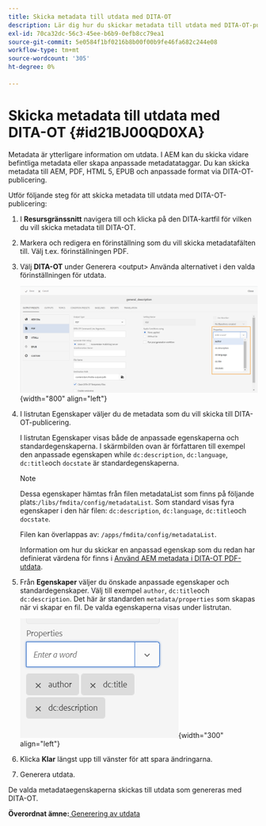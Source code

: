 ```yaml
---
title: Skicka metadata till utdata med DITA-OT
description: Lär dig hur du skickar metadata till utdata med DITA-OT-publicering i AEM.
exl-id: 70ca32dc-56c3-45ee-b6b9-0efb8cc79ea1
source-git-commit: 5e0584f1bf0216b8b00f00b9fe46fa682c244e08
workflow-type: tm+mt
source-wordcount: '305'
ht-degree: 0%

---
```


# Skicka metadata till utdata med DITA-OT {#id21BJ00QD0XA}

Metadata är ytterligare information om utdata. I AEM kan du skicka vidare befintliga metadata eller skapa anpassade metadatataggar. Du kan skicka metadata till AEM, PDF, HTML 5, EPUB och anpassade format via DITA-OT-publicering.

Utför följande steg för att skicka metadata till utdata med DITA-OT-publicering:

1. I **Resursgränssnitt** navigera till och klicka på den DITA-kartfil för vilken du vill skicka metadata till DITA-OT.
1. Markera och redigera en förinställning som du vill skicka metadatafälten till. Välj t.ex. förinställningen PDF.
1. Välj **DITA-OT** under Generera &lt;output> Använda alternativet i den valda förinställningen för utdata.

   ![](images/custom-meta-data-output-preset.png){width="800" align="left"}

1. I listrutan Egenskaper väljer du de metadata som du vill skicka till DITA-OT-publicering.

   I listrutan Egenskaper visas både de anpassade egenskaperna och standardegenskaperna. I skärmbilden ovan är författaren till exempel den anpassade egenskapen while `dc:description`, `dc:language`, `dc:title`och `docstate` är standardegenskaperna.

   >[!NOTE]
   >
   > Dessa egenskaper hämtas från filen metadataList som finns på följande plats:`/libs/fmdita/config/metadataList`. Som standard visas fyra egenskaper i den här filen: `dc:description`, `dc:language`, `dc:title`och `docstate`.

   Filen kan överlappas av: `/apps/fmdita/config/metadataList`.

   Information om hur du skickar en anpassad egenskap som du redan har definierat värdena för finns i [Använd AEM metadata i DITA-OT PDF-utdata](https://experienceleaguecommunities.adobe.com/t5/xml-documentation-discussions/use-aem-metadata-in-dita-ot-pdf-output/td-p/411880).

1. Från **Egenskaper** väljer du önskade anpassade egenskaper och standardegenskaper. Välj till exempel `author`, `dc:title`och `dc:description`. Det här är standarden `metadata/properties` som skapas när vi skapar en fil. De valda egenskaperna visas under listrutan.

   ![](images/selected-metadata-properties.png){width="300" align="left"}

1. Klicka **Klar** längst upp till vänster för att spara ändringarna.
1. Generera utdata.

De valda metadataegenskaperna skickas till utdata som genereras med DITA-OT.

**Överordnat ämne:**[ Generering av utdata](generate-output.md)
